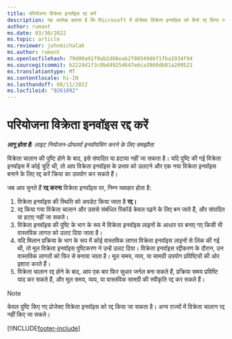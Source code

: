 ```yaml
---
title: परियोजना विक्रेता इनवॉइस रद्द करें
description: यह आलेख बताता है कि Microsoft में प्रोजेक्ट विक्रेता इनवॉइस को कैसे रद्द किया जाए Dynamics 365 Project Operations और एक परियोजना विक्रेता चालान को रद्द करने का वित्तीय प्रभाव।
author: rumant
ms.date: 03/30/2022
ms.topic: article
ms.reviewer: johnmichalak
ms.author: rumant
ms.openlocfilehash: 79d00a91f9ab2d66eab2f80349d6f1fba1934f94
ms.sourcegitcommit: b2224d1f3c0bd4925d647e6ca3960db81a209521
ms.translationtype: MT
ms.contentlocale: hi-IN
ms.lasthandoff: 08/11/2022
ms.locfileid: "9261092"
---
```

# <a name="cancel-a-project-vendor-invoice"></a>परियोजना विक्रेता इनवॉइस रद्द करें

_**लागू होता है:** लाइट नियोजन-प्रोफार्मा इनवॉयसिंग करने के लिए समझौता_

विक्रेता चालान की पुष्टि होने के बाद, इसे संपादित या हटाया नहीं जा सकता है। यदि पुष्टि की गई विक्रेता इनवॉइस में कोई त्रुटि थी, तो आप विक्रेता इनवॉइस के प्रभाव को उलटने और एक नया विक्रेता इनवॉइस बनाने के लिए रद्द करें क्रिया का उपयोग कर सकते हैं।

जब आप चुनते हैं **रद्द करना** विक्रेता इनवॉइस पर, निम्न व्यवहार होता है:

1. विक्रेता इनवॉइस की स्थिति को अपडेट किया जाता है **रद्द।**
2. रद्द किया गया विक्रेता चालान और उससे संबंधित रिकॉर्ड केवल पढ़ने के लिए बन जाते हैं, और संपादित या हटाए नहीं जा सकते।
3. विक्रेता इनवॉइस की पुष्टि के भाग के रूप में विक्रेता इनवॉइस लाइनों के आधार पर बनाए गए किसी भी वास्तविक लागत को उलट दिया जाता है।
4. यदि मिलान प्रक्रिया के भाग के रूप में कोई वास्तविक लागत विक्रेता इनवॉइस लाइनों से लिंक की गई थी, तो मूल विक्रेता इनवॉइस पुष्टिकरण ने उन्हें उलट दिया। विक्रेता इनवॉइस रद्दीकरण के दौरान, उन वास्तविक लागतों को फिर से बनाया जाता है। मूल समय, व्यय, या सामग्री उपयोग प्रविष्टियों की ओर इशारा करते हैं।
5. विक्रेता चालान रद्द होने के बाद, आप एक बार फिर सुधार जर्नल बना सकते हैं, प्रक्रिया समय प्रविष्टि याद कर सकते हैं, और मूल समय, व्यय, या वास्तविक सामग्री की स्वीकृति रद्द कर सकते हैं।

> [!NOTE]
> केवल पुष्टि किए गए प्रोजेक्ट विक्रेता इनवॉइस को रद्द किया जा सकता है। अन्य राज्यों में विक्रेता चालान रद्द नहीं किए जा सकते।

[!INCLUDE[footer-include](../../includes/footer-banner.md)]
